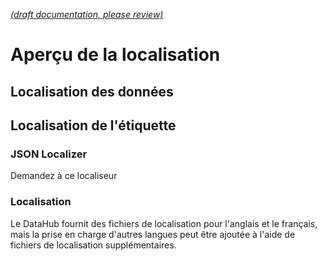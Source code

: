 [_metadata_: remarks]:- "Automatically translated with DeepL. From: /DeveloperGuide/Localization/Localization.md"

[_(draft documentation, please review)_](/DeveloperGuide/Localization/Localization.md)

# Aperçu de la localisation

## Localisation des données

## Localisation de l'étiquette

### JSON Localizer

Demandez à ce localiseur

### Localisation

Le DataHub fournit des fichiers de localisation pour l'anglais et le français, mais la prise en charge d'autres langues peut être ajoutée à l'aide de fichiers de localisation supplémentaires.
